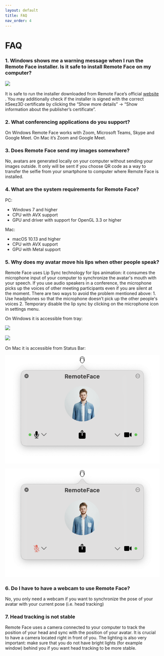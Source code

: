 ```yaml
---
layout: default
title: FAQ
nav_order: 4
---
```


# [](#header-1)FAQ

### [](#header-3)1. Windows shows me a warning message when I run the Remote Face installer. Is it safe to install Remote Face on my computer?

![](assets/img/faq_1.png)

It is safe to run the installer downloaded from Remote Face’s official [website](https://remoteface.ai/) . You may additionally check if the installer is signed with the correct itSeez3D certificate by clicking the “Show more details” -> “Show information about the publisher’s certificate”.

### [](#header-3)2. What conferencing applications do you support?

On Windows Remote Face works with Zoom, Microsoft Teams, Skype and Google Meet. On Mac it’s Zoom and Google Meet.

### [](#header-3)3. Does Remote Face send my images somewhere?

No, avatars are generated locally on your computer without sending your images outside. It only will be sent if you choose QR code as a way to transfer the selfie from your smartphone to computer where Remote Face is installed.

### [](#header-3)4. What are the system requirements for Remote Face?

PC:
*   Windows 7 and higher	
*   CPU with AVX support
*   GPU and driver with support for OpenGL 3.3 or higher

Mac:

*   macOS 10.13 and higher
*   CPU with AVX support
*   GPU with Metal support



### [](#header-3)5. Why does my avatar move his lips when other people speak?

Remote Face uses Lip Sync technology for lips animation: it consumes the microphone input of your computer to synchronize the avatar's mouth with your speech. If you use audio speakers in a conference, the microphone picks up the voices of other meeting participants even if you are silent at the moment. There are two ways to avoid the problem mentioned above: 1. Use headphones so that the microphone doesn’t pick up the other people's voices 2. Temporary disable the lip sync by clicking on the microphone icon in settings menu. 

On Windows it is accessible from tray:

![](assets/img/faq_2.png)

![](assets/img/faq_3.png)

On Mac it is accessible from Status Bar:

![](assets/img/mac/faq_2.png)

![](assets/img/mac/faq_3.png)

### [](#header-3)6. Do I have to have a webcam to use Remote Face?

No, you only need a webcam if you want to synchronize the pose of your avatar with your current pose (i.e. head tracking)

### [](#header-3)7. Head tracking is not stable

Remote Face uses a camera connected to your computer to track the position of your head and sync with the position of your avatar. It is crucial to have a camera located right in front of you. The lighting is also very important: make sure that you do not have bright lights (for example window) behind you if you want head tracking to be more stable.